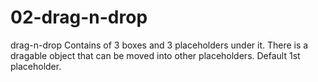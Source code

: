 # 02-drag-n-drop
drag-n-drop
Contains of 3 boxes and 3 placeholders under it. There is a dragable object that can be moved into other placeholders. Default 1st placeholder.
